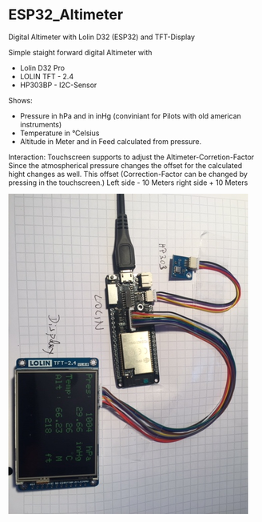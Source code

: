 # ESP32_Altimeter
Digital Altimeter with Lolin D32 (ESP32) and TFT-Display

Simple staight forward digital Altimeter with

- Lolin D32 Pro
- LOLIN TFT - 2.4
- HP303BP - I2C-Sensor

Shows:
- Pressure in hPa and in inHg (conviniant for Pilots with old american instruments)
- Temperature in °Celsius
- Altitude in Meter and in Feed calculated from pressure. 
        
Interaction:
        Touchscreen supports to adjust the Altimeter-Corretion-Factor
        Since the atmospherical pressure changes the offset for the calculated hight changes as well.
                This offset (Correction-Factor can be changed by pressing in the touchscreen.)
                        Left side - 10 Meters         right side + 10 Meters

![Setup](/Lolin32_Altimeter.jpeg)
